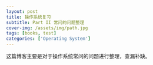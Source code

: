 ```yaml
---
layout: post
title: 操作系统复习
subtitle: Part II 常问的问题整理
cover-img: /assets/img/path.jpg
tags: [books, test]
categories: ['Operating System']
---
```


这篇博客主要是对于操作系统常问的问题进行整理，查漏补缺。
